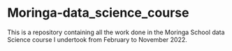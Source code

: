 # Moringa-data_science_course
This is a repository containing all the work done in the Moringa School data Science course I undertook from February to November 2022. 
